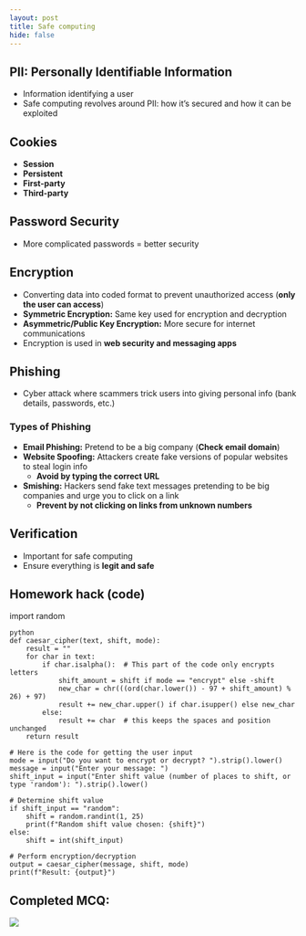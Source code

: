 ```yaml
---
layout: post
title: Safe computing
hide: false
---
```



## PII: Personally Identifiable Information  
- Information identifying a user  
- Safe computing revolves around PII: how it’s secured and how it can be exploited  

## Cookies  
- **Session**  
- **Persistent**  
- **First-party**  
- **Third-party**  

## Password Security  
- More complicated passwords = better security  

## Encryption  
- Converting data into coded format to prevent unauthorized access (**only the user can access**)  
- **Symmetric Encryption:** Same key used for encryption and decryption  
- **Asymmetric/Public Key Encryption:** More secure for internet communications  
- Encryption is used in **web security and messaging apps**  

## Phishing  
- Cyber attack where scammers trick users into giving personal info (bank details, passwords, etc.)  

### Types of Phishing  
- **Email Phishing:** Pretend to be a big company (**Check email domain**)  
- **Website Spoofing:** Attackers create fake versions of popular websites to steal login info  
  - **Avoid by typing the correct URL**  
- **Smishing:** Hackers send fake text messages pretending to be big companies and urge you to click on a link  
  - **Prevent by not clicking on links from unknown numbers**  

## Verification  
- Important for safe computing  
- Ensure everything is **legit and safe**  


## Homework hack (code)
import random
```
python
def caesar_cipher(text, shift, mode):
    result = ""
    for char in text:
        if char.isalpha():  # This part of the code only encrypts letters
            shift_amount = shift if mode == "encrypt" else -shift
            new_char = chr(((ord(char.lower()) - 97 + shift_amount) % 26) + 97)
            result += new_char.upper() if char.isupper() else new_char
        else:
            result += char  # this keeps the spaces and position unchanged
    return result

# Here is the code for getting the user input
mode = input("Do you want to encrypt or decrypt? ").strip().lower()
message = input("Enter your message: ")
shift_input = input("Enter shift value (number of places to shift, or type 'random'): ").strip().lower()

# Determine shift value
if shift_input == "random":
    shift = random.randint(1, 25)
    print(f"Random shift value chosen: {shift}")
else:
    shift = int(shift_input)

# Perform encryption/decryption
output = caesar_cipher(message, shift, mode)
print(f"Result: {output}")

```


## Completed MCQ:
<img src="{{site.baseurl}}/images/teamteach/Screenshot 2025-04-01 100640.png">